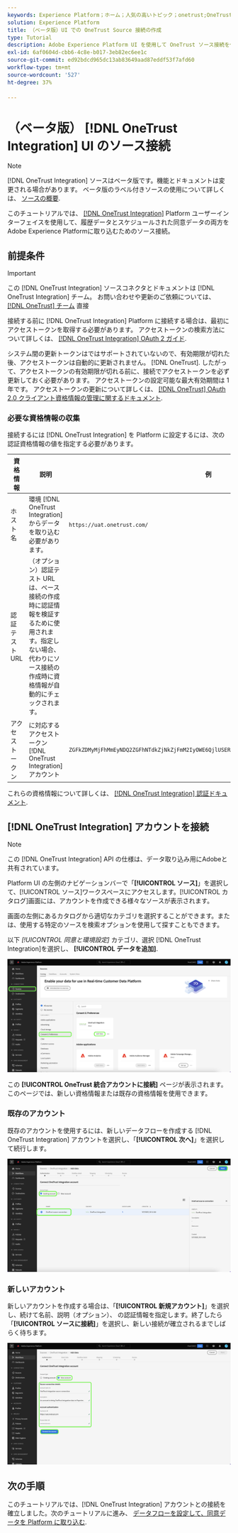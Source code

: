 ```yaml
---
keywords: Experience Platform；ホーム；人気の高いトピック；onetrust;OneTrust
solution: Experience Platform
title: （ベータ版）UI での OneTrust Source 接続の作成
type: Tutorial
description: Adobe Experience Platform UI を使用して OneTrust ソース接続を作成する方法を説明します。
exl-id: 6af0604d-cbb6-4c8e-b017-3eb82ec6ee1c
source-git-commit: ed92bdcd965dc13ab83649aad87eddf53f7afd60
workflow-type: tm+mt
source-wordcount: '527'
ht-degree: 37%

---
```


# （ベータ版） [!DNL OneTrust Integration] UI のソース接続

>[!NOTE]
>
>[!DNL OneTrust Integration] ソースはベータ版です。機能とドキュメントは変更される場合があります。 ベータ版のラベル付きソースの使用について詳しくは、 [ソースの概要](../../../../home.md#terms-and-conditions).

このチュートリアルでは、 [[!DNL OneTrust Integration]](https://my.onetrust.com/s/contactsupport?language=en_US) Platform ユーザーインターフェイスを使用して、履歴データとスケジュールされた同意データの両方をAdobe Experience Platformに取り込むためのソース接続。

## 前提条件

>[!IMPORTANT]
>
>この [!DNL OneTrust Integration] ソースコネクタとドキュメントは [!DNL OneTrust Integration] チーム。 お問い合わせや更新のご依頼については、 [[!DNL OneTrust] チーム](https://my.onetrust.com/s/contactsupport?language=en_US) 直接

接続する前に [!DNL OneTrust Integration] Platform に接続する場合は、最初にアクセストークンを取得する必要があります。 アクセストークンの検索方法について詳しくは、 [[!DNL OneTrust Integration] OAuth 2 ガイド](https://developer.onetrust.com/docs/api-docs-v3/b3A6MjI4OTUyOTc-generate-access-token).

システム間の更新トークンはではサポートされていないので、有効期限が切れた後、アクセストークンは自動的に更新されません。 [!DNL OneTrust]. したがって、アクセストークンの有効期限が切れる前に、接続でアクセストークンを必ず更新しておく必要があります。 アクセストークンの設定可能な最大有効期間は 1 年です。 アクセストークンの更新について詳しくは、 [[!DNL OneTrust] OAuth 2.0 クライアント資格情報の管理に関するドキュメント](https://developer.onetrust.com/docs/documentation/ZG9jOjIyODk1MTUw-managing-o-auth-2-0-client-credentials).

### 必要な資格情報の収集

接続するには [!DNL OneTrust Integration] を Platform に設定するには、次の認証資格情報の値を指定する必要があります。

| 資格情報 | 説明 | 例 |
| --- | --- | --- |
| ホスト名 | 環境 [!DNL OneTrust Integration] からデータを取り込む必要があります。 | `https://uat.onetrust.com/` |
| 認証テスト URL | （オプション）認証テスト URL は、ベース接続の作成時に認証情報を検証するために使用されます。指定しない場合、代わりにソース接続の作成時に資格情報が自動的にチェックされます。 |  |
| アクセストークン | に対応するアクセストークン [!DNL OneTrust Integration] アカウント | `ZGFkZDMyMjFhMmEyNDQ2ZGFhNTdkZjNkZjFmM2IyOWE6QjlUSERVUTNjOFVsRmpEZTJ6Vk9oRnF3Sk8xNlNtcm4=` |

これらの資格情報について詳しくは、 [[!DNL OneTrust Integration] 認証ドキュメント](https://developer.onetrust.com/docs/api-docs-v3/b3A6MjI4OTUyOTc-generate-access-token).

## [!DNL OneTrust Integration] アカウントを接続

>[!NOTE]
>
>この [!DNL OneTrust Integration] API の仕様は、データ取り込み用にAdobeと共有されています。

Platform UI の左側のナビゲーションバーで「**[!UICONTROL ソース]**」を選択して、[!UICONTROL ソース]ワークスペースにアクセスします。[!UICONTROL カタログ]画面には、アカウントを作成できる様々なソースが表示されます。

画面の左側にあるカタログから適切なカテゴリを選択することができます。または、使用する特定のソースを検索オプションを使用して探すこともできます。

以下 *[!UICONTROL 同意と環境設定]* カテゴリ、選択 [!DNL OneTrust Integration]を選択し、 **[!UICONTROL データを追加]**.

![カタログ](../../../../images/tutorials/create/onetrust/catalog.png)

この **[!UICONTROL OneTrust 統合アカウントに接続]** ページが表示されます。 このページでは、新しい資格情報または既存の資格情報を使用できます。

### 既存のアカウント

既存のアカウントを使用するには、新しいデータフローを作成する [!DNL OneTrust Integration] アカウントを選択し、「**[!UICONTROL 次へ]**」を選択して続行します。

![既存](../../../../images/tutorials/create/onetrust/existing.png)

### 新しいアカウント

新しいアカウントを作成する場合は、「**[!UICONTROL 新規アカウント]**」を選択し、続けて名前、説明（オプション）、 の認証情報を指定します。終了したら「**[!UICONTROL ソースに接続]**」を選択し、新しい接続が確立されるまでしばらく待ちます。

![新規](../../../../images/tutorials/create/onetrust/new.png)

## 次の手順

このチュートリアルでは、[!DNL OneTrust Integration] アカウントとの接続を確立しました。次のチュートリアルに進み、 [データフローを設定して、同意データを Platform に取り込む](../../dataflow/consent-and-preferences.md).
